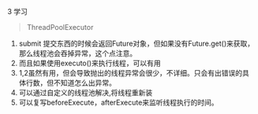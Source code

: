 3 学习

> ThreadPoolExecutor

1. submit 提交东西的时候会返回Future对象，但如果没有Future.get()来获取，那么线程池会吞掉异常，这个点注意。
2. 而且如果使用executo()来执行线程，可以有用
3. 1,2虽然有用，但会导致抛出的线程异常会很少，不详细。只会有出错误的具体行数，但不知道怎么出异常。
4. 可以通过自定义的线程池解决,将线程重新装
5. 可以复写beforeExecute，afterExecute来监听线程执行的时间。
